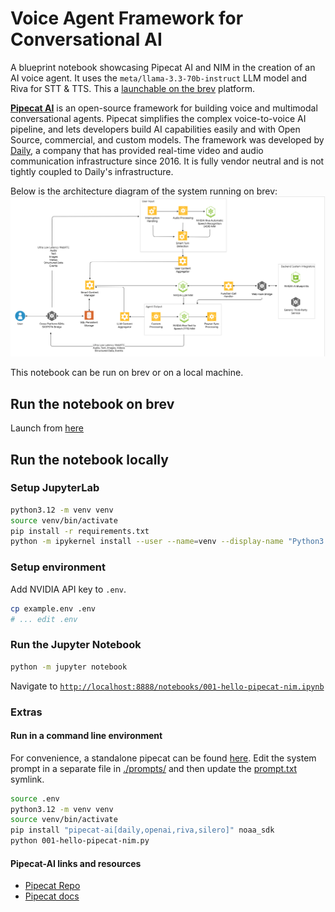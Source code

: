 # Voice Agent Framework for Conversational AI

A blueprint notebook showcasing Pipecat AI and NIM in the creation of an AI voice agent. It uses the `meta/llama-3.3-70b-instruct` LLM model and Riva for STT & TTS. This a [launchable on the brev](https://console.brev.dev/launchable/deploy?launchableID=env-2qMHWqvRNPy3P6fKUuQyrJsAiSc) platform.

**[Pipecat AI](https://github.com/pipecat-ai/pipecat)** is an open-source framework for building voice and multimodal conversational agents. Pipecat simplifies the complex voice-to-voice AI pipeline, and lets developers build AI capabilities easily and with Open Source, commercial, and custom models. The framework was developed by [Daily](https://daily.co/), a company that has provided real-time video and audio communication infrastructure since 2016. It is fully vendor neutral and is not tightly coupled to Daily's infrastructure.

Below is the architecture diagram of the system running on brev:
![Architecture Diagram](./arch.png)

This notebook can be run on brev or on a local machine.

## Run the notebook on brev
Launch from [here](https://console.brev.dev/launchable/deploy?launchableID=env-2qMHWqvRNPy3P6fKUuQyrJsAiSc)

## Run the notebook locally

### Setup JupyterLab
```bash
python3.12 -m venv venv
source venv/bin/activate
pip install -r requirements.txt
python -m ipykernel install --user --name=venv --display-name "Python3.12"
```

### Setup environment
Add NVIDIA API key to `.env`.
```bash
cp example.env .env
# ... edit .env
```

### Run the Jupyter Notebook
```bash
python -m jupyter notebook
```

Navigate to [`http://localhost:8888/notebooks/001-hello-pipecat-nim.ipynb`](http://localhost:8888/notebooks/001-hello-pipecat-nim.ipynb)

### Extras

#### Run in a command line environment
For convenience, a standalone pipecat can be found [here](./001-hello-pipecat-nim.py). Edit the system prompt in a separate file in [./prompts/](./prompts) and then update the [prompt.txt](./prompt.txt) symlink.

```bash
source .env
python3.12 -m venv venv
source venv/bin/activate
pip install "pipecat-ai[daily,openai,riva,silero]" noaa_sdk
python 001-hello-pipecat-nim.py
```

#### Pipecat-AI links and resources

* [Pipecat Repo](https://github.com/pipecat-ai/pipecat)
* [Pipecat docs](https://docs.pipecat.ai)
